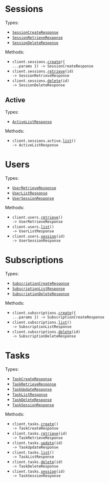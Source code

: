 # Sessions

Types:

- <code><a href="./src/resources/sessions/sessions.ts">SessionCreateResponse</a></code>
- <code><a href="./src/resources/sessions/sessions.ts">SessionRetrieveResponse</a></code>
- <code><a href="./src/resources/sessions/sessions.ts">SessionDeleteResponse</a></code>

Methods:

- <code title="post /sessions">client.sessions.<a href="./src/resources/sessions/sessions.ts">create</a>({ ...params }) -> SessionCreateResponse</code>
- <code title="get /sessions/{id}">client.sessions.<a href="./src/resources/sessions/sessions.ts">retrieve</a>(id) -> SessionRetrieveResponse</code>
- <code title="delete /sessions/{id}">client.sessions.<a href="./src/resources/sessions/sessions.ts">delete</a>(id) -> SessionDeleteResponse</code>

## Active

Types:

- <code><a href="./src/resources/sessions/active.ts">ActiveListResponse</a></code>

Methods:

- <code title="get /sessions/active">client.sessions.active.<a href="./src/resources/sessions/active.ts">list</a>() -> ActiveListResponse</code>

# Users

Types:

- <code><a href="./src/resources/users.ts">UserRetrieveResponse</a></code>
- <code><a href="./src/resources/users.ts">UserListResponse</a></code>
- <code><a href="./src/resources/users.ts">UserSessionResponse</a></code>

Methods:

- <code title="get /users/@me">client.users.<a href="./src/resources/users.ts">retrieve</a>() -> UserRetrieveResponse</code>
- <code title="get /users">client.users.<a href="./src/resources/users.ts">list</a>() -> UserListResponse</code>
- <code title="get /users/{id}/session">client.users.<a href="./src/resources/users.ts">session</a>(id) -> UserSessionResponse</code>

# Subscriptions

Types:

- <code><a href="./src/resources/subscriptions.ts">SubscriptionCreateResponse</a></code>
- <code><a href="./src/resources/subscriptions.ts">SubscriptionListResponse</a></code>
- <code><a href="./src/resources/subscriptions.ts">SubscriptionDeleteResponse</a></code>

Methods:

- <code title="post /subscriptions">client.subscriptions.<a href="./src/resources/subscriptions.ts">create</a>({ ...params }) -> SubscriptionCreateResponse</code>
- <code title="get /subscriptions">client.subscriptions.<a href="./src/resources/subscriptions.ts">list</a>() -> SubscriptionListResponse</code>
- <code title="delete /subscriptions/{id}">client.subscriptions.<a href="./src/resources/subscriptions.ts">delete</a>(id) -> SubscriptionDeleteResponse</code>

# Tasks

Types:

- <code><a href="./src/resources/tasks.ts">TaskCreateResponse</a></code>
- <code><a href="./src/resources/tasks.ts">TaskRetrieveResponse</a></code>
- <code><a href="./src/resources/tasks.ts">TaskUpdateResponse</a></code>
- <code><a href="./src/resources/tasks.ts">TaskListResponse</a></code>
- <code><a href="./src/resources/tasks.ts">TaskDeleteResponse</a></code>
- <code><a href="./src/resources/tasks.ts">TaskSessionResponse</a></code>

Methods:

- <code title="post /tasks">client.tasks.<a href="./src/resources/tasks.ts">create</a>() -> TaskCreateResponse</code>
- <code title="get /tasks/{id}">client.tasks.<a href="./src/resources/tasks.ts">retrieve</a>(id) -> TaskRetrieveResponse</code>
- <code title="put /tasks/{id}">client.tasks.<a href="./src/resources/tasks.ts">update</a>(id) -> TaskUpdateResponse</code>
- <code title="get /tasks">client.tasks.<a href="./src/resources/tasks.ts">list</a>() -> TaskListResponse</code>
- <code title="delete /tasks/{id}">client.tasks.<a href="./src/resources/tasks.ts">delete</a>(id) -> TaskDeleteResponse</code>
- <code title="get /tasks/{id}/session">client.tasks.<a href="./src/resources/tasks.ts">session</a>(id) -> TaskSessionResponse</code>
